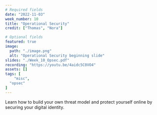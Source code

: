 ```yaml
---
# Required fields
date: "2022-11-03"
week_number: 10
title: "Operational Security"
credit: ["Thomas", "Nora"]

# Optional fields
featured: true
image:
  path: "./image.png"
  alt: "Operational Security beginning slide"
slides: "./Week_10_Opsec.pdf"
recording: "https://youtu.be/4aidc5C0VO4"
assets: []
tags: [
	"misc",
  "opsec"
]
---
```


Learn how to build your own threat model and protect yourself online by securing your digital identity.